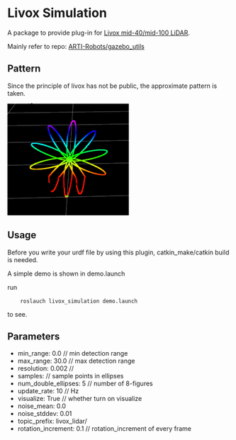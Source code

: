 # Livox Simulation 
A package to provide plug-in for [Livox mid-40/mid-100 LiDAR](https://www.livoxtech.com/mid-40-and-mid-100). 

Mainly refer to repo: [ARTI-Robots/gazebo_utils](https://github.com/ARTI-Robots/gazebo_utils)

## Pattern

Since the principle of livox has not be public, the approximate pattern is taken.

![](resources/pattern.gif)

## Usage
Before you write your urdf file by using this plugin, catkin_make/catkin build is needed.

A simple demo is shown in demo.launch

run 
```
    roslauch livox_simulation demo.launch
```
to see.

## Parameters

- min_range: 0.0  // min detection range
- max_range: 30.0  // max detection range
- resolution: 0.002  // 
- samples: // sample points in ellipses
- num_double_ellipses: 5 // number of 8-figures
- update_rate: 10  // Hz
- visualize: True // whether turn on visualize
- noise_mean: 0.0
- noise_stddev: 0.01
- topic_prefix: livox_lidar/
- rotation_increment: 0.1 // rotation_increment of every frame
